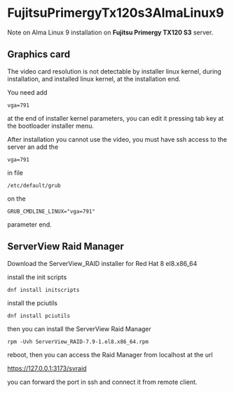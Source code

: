 # FujitsuPrimergyTx120s3AlmaLinux9
Note on Alma Linux 9 installation on **Fujitsu Primergy TX120 S3** server.

## Graphics card

The video card resolution is not detectable by installer linux kernel, during installation, and installed linux kernel, at the installation end.

You need add

`vga=791`

at the end of installer kernel parameters, you can edit it pressing tab key at the bootloader installer menu.

After installation you cannot use the video, you must have ssh access to the server an add the

`vga=791`

in file

`/etc/default/grub`

on the

`GRUB_CMDLINE_LINUX="vga=791"`

parameter end.

## ServerView Raid Manager

Download the ServerView_RAID installer for Red Hat 8 el8.x86_64

install the init scripts

`dnf install initscripts`

install the pciutils

`dnf install pciutils`

then you can install the ServerView Raid Manager

`rpm -Uvh ServerView_RAID-7.9-1.el8.x86_64.rpm`

reboot, then you can access the Raid Manager from localhost at the url

https://127.0.0.1:3173/svraid

you can forward the port in ssh and connect it from remote client.

